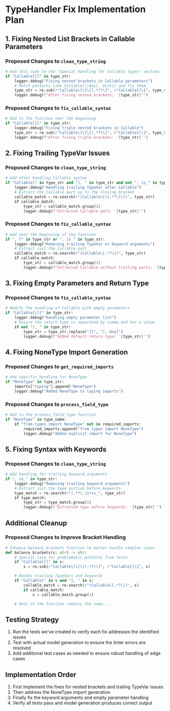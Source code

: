 # TypeHandler Fix Implementation Plan

## 1. Fixing Nested List Brackets in Callable Parameters

### Proposed Changes to `clean_type_string`
```python
# Add this code to the "Special handling for Callable types" section
if "Callable[[[" in type_str:
    logger.debug("Fixing nested brackets in Callable parameters")
    # Match patterns like Callable[[[Any], Dict]] and fix them
    type_str = re.sub(r"Callable\[\[\[(.*?)\]", r"Callable[[\1", type_str)
    logger.debug(f"After fixing nested brackets: '{type_str}'")
```

### Proposed Changes to `fix_callable_syntax`
```python
# Add to the function near the beginning
if "Callable[[[" in type_str:
    logger.debug("Fixing triple nested brackets in Callable")
    type_str = re.sub(r"Callable\[\[\[(.*?)\]", r"Callable[[\1", type_str)
    logger.debug(f"After fixing triple brackets: '{type_str}'")
```

## 2. Fixing Trailing TypeVar Issues

### Proposed Changes to `clean_type_string`
```python
# Add after handling Callable syntax
if "Callable[" in type_str and "], " in type_str and not ", is_" in type_str:
    logger.debug("Handling trailing TypeVar after Callable")
    # Extract the Callable part up to the closing bracket
    callable_match = re.search(r"(Callable\[\[.*?\]\])", type_str)
    if callable_match:
        type_str = callable_match.group(1)
        logger.debug(f"Extracted Callable part: '{type_str}'")
```

### Proposed Changes to `fix_callable_syntax`
```python
# Add near the beginning of the function
if ", T" in type_str or ", is_" in type_str:
    logger.debug("Removing trailing TypeVar or keyword arguments")
    # Extract just the Callable part
    callable_match = re.search(r"(Callable\[.*?\])", type_str)
    if callable_match:
        type_str = callable_match.group(1)
        logger.debug(f"Extracted Callable without trailing parts: '{type_str}'")
```

## 3. Fixing Empty Parameters and Return Type

### Proposed Changes to `fix_callable_syntax`
```python
# Modify the handling of Callable with empty parameters
if "Callable[[]]" in type_str:
    logger.debug("Handling empty parameter list")
    # Ensure the return type is separated by comma and has a value
    if not "], " in type_str:
        type_str = type_str.replace("]]", "], Any]")
        logger.debug(f"Added default return type: '{type_str}'")
```

## 4. Fixing NoneType Import Generation

### Proposed Changes to `get_required_imports`
```python
# Add specific handling for NoneType
if "NoneType" in type_str:
    imports["typing"].append("NoneType")
    logger.debug("Added NoneType to typing imports")
```

### Proposed Changes to `process_field_type`
```python
# Add to the process_field_type function
if "NoneType" in type_name:
    if "from types import NoneType" not in required_imports:
        required_imports.append("from types import NoneType")
        logger.debug("Added explicit import for NoneType")
```

## 5. Fixing Syntax with Keywords

### Proposed Changes to `clean_type_string`
```python
# Add handling for trailing keyword arguments
if ", is_" in type_str:
    logger.debug("Removing trailing keyword arguments")
    # Extract just the type portion before keywords
    type_match = re.search(r"(.*?),\s*is_", type_str)
    if type_match:
        type_str = type_match.group(1)
        logger.debug(f"Extracted type before keywords: '{type_str}'")
```

## Additional Cleanup

### Proposed Changes to Improve Bracket Handling
```python
# Enhance balance_brackets function to better handle complex cases
def balance_brackets(s: str) -> str:
    # Special case for problematic patterns from tests
    if "Callable[[[" in s:
        s = re.sub(r"Callable\[\[\[(.*?)\]", r"Callable[[\1", s)

    # Handle trailing TypeVars and keywords
    if "Callable[" in s and "], " in s:
        callable_match = re.search(r"(Callable\[.*?\])", s)
        if callable_match:
            s = callable_match.group(1)

    # Rest of the function remains the same...
```

## Testing Strategy

1. Run the tests we've created to verify each fix addresses the identified issues
2. Test with actual model generation to ensure the linter errors are resolved
3. Add additional test cases as needed to ensure robust handling of edge cases

## Implementation Order

1. First implement the fixes for nested brackets and trailing TypeVar issues
2. Then address the NoneType import generation
3. Finally fix the keyword arguments and empty parameter handling
4. Verify all tests pass and model generation produces correct output
